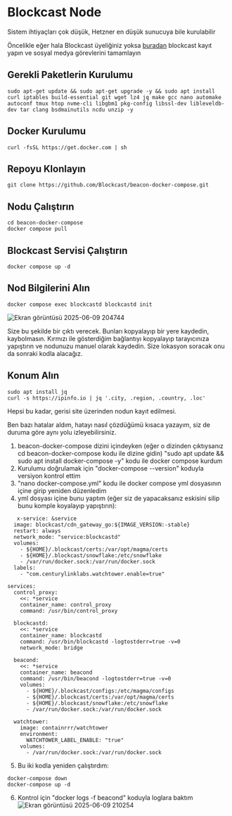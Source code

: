 # Blockcast Node

Sistem ihtiyaçları çok düşük, Hetzner en düşük sunucuya bile kurulabilir

Öncelikle eğer hala Blockcast üyeliğiniz yoksa [buradan](https://app.blockcast.network?referral-code=tK6Qzf) blockcast kayıt yapın ve sosyal medya görevlerini tamamlayın

## Gerekli Paketlerin Kurulumu
```
sudo apt-get update && sudo apt-get upgrade -y && sudo apt install curl iptables build-essential git wget lz4 jq make gcc nano automake autoconf tmux htop nvme-cli libgbm1 pkg-config libssl-dev libleveldb-dev tar clang bsdmainutils ncdu unzip -y
```

## Docker Kurulumu
```
curl -fsSL https://get.docker.com | sh
```

## Repoyu Klonlayın
```
git clone https://github.com/Blockcast/beacon-docker-compose.git
```

## Nodu Çalıştırın
```
cd beacon-docker-compose
docker compose pull
```

## Blockcast Servisi Çalıştırın
```
docker compose up -d
```

## Nod Bilgilerini Alın
```
docker compose exec blockcastd blockcastd init
```
![Ekran görüntüsü 2025-06-09 204744](https://github.com/user-attachments/assets/8c50d0e2-1b29-42ca-9598-3605dc48d052)

Size bu şekilde bir çıktı verecek. Bunları kopyalayıp bir yere kaydedin, kaybolmasın. Kırmızı ile gösterdiğim bağlantıyı kopyalayıp tarayıcınıza yapıştırın ve nodunuzu manuel olarak kaydedin. Size lokasyon soracak onu da sonraki kodla alacağız.

## Konum Alın
```
sudo apt install jq
curl -s https://ipinfo.io | jq '.city, .region, .country, .loc'
```

Hepsi bu kadar, gerisi site üzerinden nodun kayıt edilmesi.

Ben bazı hatalar aldım, hatayı nasıl çözdüğümü kısaca yazayım, siz de duruma göre aynı yolu izleyebilirsiniz.


1) beacon-docker-compose dizini içindeyken (eğer o dizinden çıktıysanız cd beacon-docker-compose kodu ile dizine gidin) "sudo apt update && sudo apt install docker-compose -y" kodu ile docker compose kurdum
2) Kurulumu doğrulamak için "docker-compose --version" koduyla versiyon kontrol ettim
3) "nano docker-compose.yml" kodu ile docker compose yml dosyasının içine girip yeniden düzenledim
4) yml dosyası içine bunu yaptım (eğer siz de yapacaksanız eskisini silip bunu komple koyalayıp yapıştırın):
```
   x-service: &service
  image: blockcast/cdn_gateway_go:${IMAGE_VERSION:-stable}
  restart: always
  network_mode: "service:blockcastd"
  volumes:
    - ${HOME}/.blockcast/certs:/var/opt/magma/certs
    - ${HOME}/.blockcast/snowflake:/etc/snowflake
    - /var/run/docker.sock:/var/run/docker.sock
  labels:
    - "com.centurylinklabs.watchtower.enable=true"

services:
  control_proxy:
    <<: *service
    container_name: control_proxy
    command: /usr/bin/control_proxy

  blockcastd:
    <<: *service
    container_name: blockcastd
    command: /usr/bin/blockcastd -logtostderr=true -v=0
    network_mode: bridge

  beacond:
    <<: *service
    container_name: beacond
    command: /usr/bin/beacond -logtostderr=true -v=0
    volumes:
      - ${HOME}/.blockcast/configs:/etc/magma/configs
      - ${HOME}/.blockcast/certs:/var/opt/magma/certs
      - ${HOME}/.blockcast/snowflake:/etc/snowflake
      - /var/run/docker.sock:/var/run/docker.sock

  watchtower:
    image: containrrr/watchtower
    environment:
      WATCHTOWER_LABEL_ENABLE: "true"
    volumes:
      - /var/run/docker.sock:/var/run/docker.sock
```
5) Bu iki kodla yeniden çalıştırdım:
```
docker-compose down
docker-compose up -d
```
6) Kontrol için "docker logs -f beacond" koduyla loglara baktım
![Ekran görüntüsü 2025-06-09 210254](https://github.com/user-attachments/assets/3fa24398-2b44-42af-b4d4-4f450896959f)
